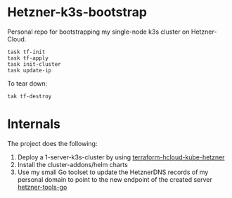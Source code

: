 # Hetzner-k3s-bootstrap

Personal repo for bootstrapping my single-node k3s cluster on Hetzner-Cloud.

```
task tf-init
task tf-apply
task init-cluster
task update-ip
```

To tear down:

```
tak tf-destroy
```

# Internals

The project does the following:

1. Deploy a 1-server-k3s-cluster by using [terraform-hcloud-kube-hetzner](https://github.com/kube-hetzner/terraform-hcloud-kube-hetzner)
1. Install the cluster-addons/helm charts
1. Use my small Go toolset to update the HetznerDNS records of my personal domain to point to the new endpoint of the created server [hetzner-tools-go](https://github.com/jdvgh/hetzner-tools-go)

